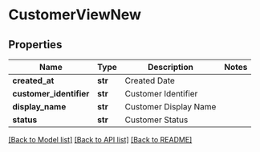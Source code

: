 # CustomerViewNew

## Properties
Name | Type | Description | Notes
------------ | ------------- | ------------- | -------------
**created_at** | **str** | Created Date | 
**customer_identifier** | **str** | Customer Identifier | 
**display_name** | **str** | Customer Display Name | 
**status** | **str** | Customer Status | 

[[Back to Model list]](../README.md#documentation-for-models) [[Back to API list]](../README.md#documentation-for-api-endpoints) [[Back to README]](../README.md)


